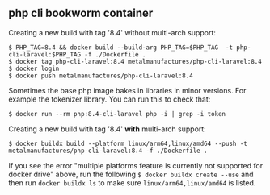 ## php cli bookworm container

Creating a new build with tag '8.4' without multi-arch support:

    $ PHP_TAG=8.4 && docker build --build-arg PHP_TAG=$PHP_TAG  -t php-cli-laravel:$PHP_TAG -f ./Dockerfile .
    $ docker tag php-cli-laravel:8.4 metalmanufactures/php-cli-laravel:8.4
    $ docker login 
    $ docker push metalmanufactures/php-cli-laravel:8.4

Sometimes the base php image bakes in libraries in minor versions. For example the tokenizer library. You can run this to check that:

    $ docker run --rm php:8.4-cli-laravel php -i | grep -i token

Creating a new build with tag '8.4' **with** multi-arch support:

    $ docker buildx build --platform linux/arm64,linux/amd64 --push -t metalmanufactures/php-cli-laravel:8.4 -f ./Dockerfile .

If you see the error "multiple platforms feature is currently not supported for docker drive" above, run the following `$ docker buildx create --use` and then run `docker buildx ls` to make sure `linux/arm64,linux/amd64` is listed.
